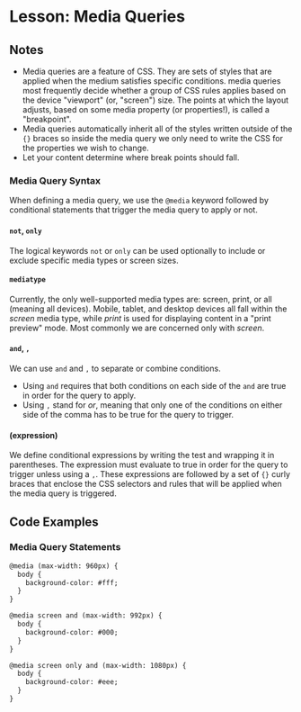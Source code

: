 # Lesson: Media Queries

## Notes

- Media queries are a feature of CSS. They are sets of styles that are applied when the medium satisfies specific conditions. media queries most frequently decide whether a group of CSS rules applies based on the device "viewport" (or, "screen") size. The points at which the layout adjusts, based on some media property (or properties!), is called a "breakpoint".
- Media queries automatically inherit all of the styles written outside of the `{}` braces so inside the media query we only need to write the CSS for the properties we wish to change.
- Let your content determine where break points should fall.

### Media Query Syntax

When defining a media query, we use the `@media` keyword followed by conditional statements that trigger the media query to apply or not.

#### `not`, `only`

The logical keywords `not` or `only` can be used optionally to include or exclude specific media types or screen sizes.

#### `mediatype`

Currently, the only well-supported media types are: screen, print, or all (meaning all devices). Mobile, tablet, and desktop devices all fall within the _screen_ media type, while _print_ is used for displaying content in a "print preview" mode. Most commonly we are concerned only with _screen_.

#### `and`, `,`

We can use `and` and `,` to separate or combine conditions.

- Using `and` requires that both conditions on each side of the `and` are true in order for the query to apply.
- Using `,` stand for _or_, meaning that only one of the conditions on either side of the comma has to be true for the query to trigger.

#### (expression)

We define conditional expressions by writing the test and wrapping it in parentheses. The expression must evaluate to true in order for the query to trigger unless using a `,`. These expressions are followed by a set of `{}` curly braces that enclose the CSS selectors and rules that will be applied when the media query is triggered.

## Code Examples

### Media Query Statements

```html
@media (max-width: 960px) {
  body {
    background-color: #fff;
  }
}

@media screen and (max-width: 992px) {
  body {
    background-color: #000;
  }
}

@media screen only and (max-width: 1080px) {
  body {
    background-color: #eee;
  }
}
```